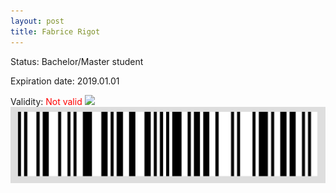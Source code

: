 ```yaml
---
layout: post
title: Fabrice Rigot
---
```


Status: Bachelor/Master student

Expiration date: 2019.01.01

Validity: <font color="red"> Not valid</font> 
![](/members/img/Fabrice_Rigot.png)
![](/members/img/bar.png)
